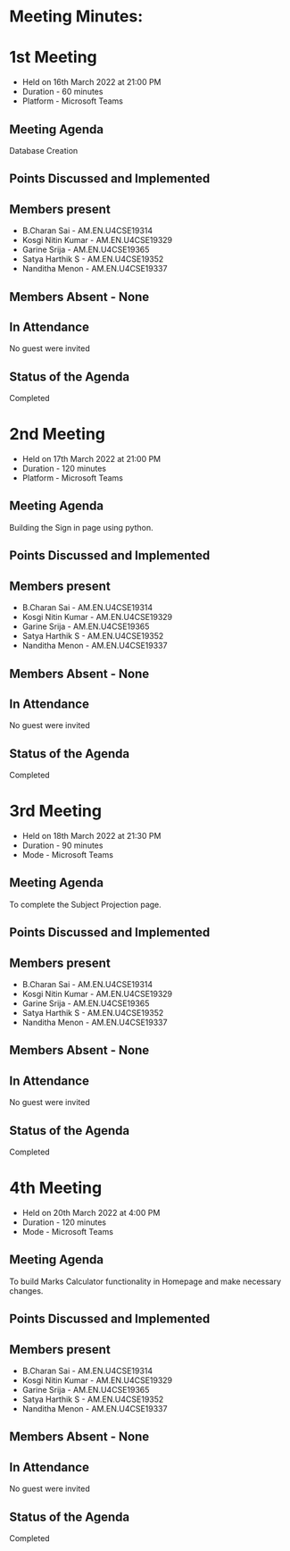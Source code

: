 # Meeting Minutes:


# 1st Meeting
* Held on 16th March 2022 at 21:00 PM
* Duration - 60 minutes  
* Platform - Microsoft Teams

## Meeting Agenda 
Database Creation

## Points Discussed and Implemented 


## Members present
* B.Charan Sai           - AM.EN.U4CSE19314
* Kosgi Nitin Kumar      - AM.EN.U4CSE19329
* Garine Srija           - AM.EN.U4CSE19365
* Satya Harthik  S       - AM.EN.U4CSE19352
* Nanditha Menon         - AM.EN.U4CSE19337

## Members Absent - None

## In Attendance
No guest were invited

## Status of the Agenda
Completed




# 2nd Meeting
* Held on 17th March 2022 at 21:00 PM
* Duration - 120 minutes  
* Platform - Microsoft Teams

## Meeting Agenda 
Building the Sign in page using python.

## Points Discussed and Implemented 


## Members present
* B.Charan Sai           - AM.EN.U4CSE19314
* Kosgi Nitin Kumar      - AM.EN.U4CSE19329
* Garine Srija           - AM.EN.U4CSE19365
* Satya Harthik  S       - AM.EN.U4CSE19352
* Nanditha Menon         - AM.EN.U4CSE19337

## Members Absent - None

## In Attendance
No guest were invited

## Status of the Agenda
Completed





# 3rd Meeting
* Held on 18th March 2022 at 21:30 PM
* Duration - 90 minutes  
* Mode - Microsoft Teams

## Meeting Agenda 
To complete the Subject Projection page.


## Points Discussed and Implemented 


## Members present
* B.Charan Sai           - AM.EN.U4CSE19314
* Kosgi Nitin Kumar      - AM.EN.U4CSE19329
* Garine Srija           - AM.EN.U4CSE19365
* Satya Harthik  S       - AM.EN.U4CSE19352
* Nanditha Menon         - AM.EN.U4CSE19337

## Members Absent - None

## In Attendance
No guest were invited

## Status of the Agenda
Completed



# 4th Meeting
* Held on 20th March 2022 at 4:00 PM 
* Duration - 120 minutes  
* Mode - Microsoft Teams

## Meeting Agenda 
To build Marks Calculator functionality in Homepage and make necessary changes.

## Points Discussed and Implemented 


## Members present
* B.Charan Sai           - AM.EN.U4CSE19314
* Kosgi Nitin Kumar   - AM.EN.U4CSE19329
* Garine Srija             - AM.EN.U4CSE19365
* Satya Harthik  S      - AM.EN.U4CSE19352
* Nanditha Menon        - AM.EN.U4CSE19337

## Members Absent - None

## In Attendance
No guest were invited

## Status of the Agenda
Completed


 
